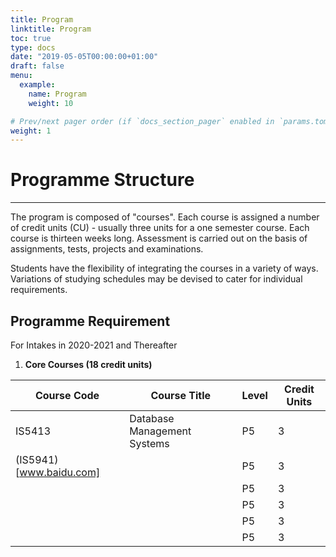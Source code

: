 ```yaml
---
title: Program
linktitle: Program
toc: true
type: docs
date: "2019-05-05T00:00:00+01:00"
draft: false
menu:
  example:
    name: Program
    weight: 10

# Prev/next pager order (if `docs_section_pager` enabled in `params.toml`)
weight: 1
---
```

# Programme Structure
---
The program is composed of "courses". Each course is assigned a number of credit units (CU) - usually three units for a one semester course. Each course is thirteen weeks long. Assessment is carried out on the basis of assignments, tests, projects and examinations.

Students have the flexibility of integrating the courses in a variety of ways. Variations of studying schedules may be devised to cater for individual requirements.

## Programme Requirement

For Intakes in 2020-2021 and Thereafter

1. **Core Courses (18 credit units)**

| Course Code             | Course Title                | Level | Credit Units |
| ----------------------- | --------------------------- | ----- | ------------ |
| IS5413                  | Database Management Systems | P5    | 3            |
| (IS5941)[www.baidu.com] |                             | P5    | 3            |
|                         |                             | P5    | 3            |
|                         |                             | P5    | 3            |
|                         |                             | P5    | 3            |
|                         |                             | P5    | 3            |

